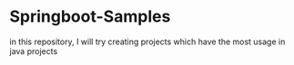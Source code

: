 # Springboot-Samples
in this repository, I will try creating projects which have the most usage in java projects
